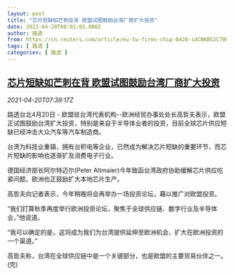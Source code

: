 ```yaml
---
layout: post
title: "芯片短缺如芒刺在背 欧盟试图鼓励台湾厂商扩大投资"
date: 2021-04-20T08:01:03.000Z
author: 路透
from: https://cn.reuters.com/article/eu-tw-firms-chip-0420-idCNKBS2C70QY
tags: [ 路透 ]
categories: [ 路透 ]
---
```

<!--1618905663000-->
[芯片短缺如芒刺在背 欧盟试图鼓励台湾厂商扩大投资](https://cn.reuters.com/article/eu-tw-firms-chip-0420-idCNKBS2C70QY)
------

<div>
<div><i>2021-04-20T07:39:17Z</i></div><p>路透台北4月20日 - 欧盟驻台湾代表机构--欧洲经贸办事处处长高哲夫表示，欧盟正试图鼓励台湾扩大投资，特别是来自于半导体业者的投资，目前全球芯片供应短缺已经冲击大众汽车等汽车制造商。</p><p>台湾为科技业重镇，拥有台积电等企业，已然成为解决芯片短缺的重要环节，而芯片短缺的影响也逐渐扩及消费电子行业。</p><p>德国经济部长阿尔特迈尔(Peter Altmaier)今年致函台湾政府协助缓解芯片供应吃紧问题，欧洲也正鼓励扩大本地芯片生产。</p><p>高哲夫向记者表示，今年稍晚将会再举办一场投资论坛，藉以推广对欧盟投资。</p><p>“我们打算秋季再度举行欧洲投资论坛，聚焦于全球供应链、数字行业及半导体业，”他说道。</p><p>“我可以确定的是，这将成为我们为台湾提供延伸至欧洲机会、扩大在欧洲投资的一个渠道。”</p><p>高哲夫称，台湾在全球供应链中是一个关键部分，也是欧盟的主要贸易伙伴之一。(完)</p>
</div>
